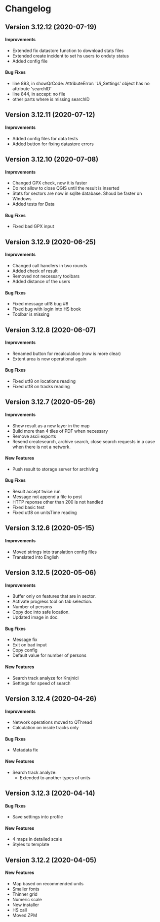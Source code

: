 # Changelog 

## Version 3.12.12 (2020-07-19)

#### Improvements
* Extended fix datastore function to download stats files
* Extended create incident to set hs users to onduty status 
* Added config file

#### Bug Fixes
* line 893, in showQrCode: AttributeError: 'Ui_Settings' object has no attribute 'searchID' 
* line 844, in accept: no file
* other parts where is missing searchID

## Version 3.12.11 (2020-07-12)

#### Improvements
* Added config files for data tests
* Added button for fixing datastore errors

## Version 3.12.10 (2020-07-08)

#### Improvements
* Changed GPX check, now it is faster
* Do not allow to close QGIS until the result is inserted
* Stats for sectors are now in sqlite database. Shoud be faster on Windows
* Added tests for Data

#### Bug Fixes

* Fixed bad GPX input

## Version 3.12.9 (2020-06-25)

#### Improvements
* Changed call handlers in two rounds
* Added check of result
* Removed not necessary toolbars
* Added distance of the users

#### Bug Fixes

* Fixed message utf8 bug #8
* Fixed bug with login into HS book
* Toolbar is missing

## Version 3.12.8 (2020-06-07)

#### Improvements

* Renamed button for recalculation (now is more clear)
* Extent area is now operational again

#### Bug Fixes

* Fixed utf8 on locations reading
* Fixed utf8 on tracks reading

## Version 3.12.7 (2020-05-26)

#### Improvements

* Show result as a new layer in the map
* Build more than 4 tiles of PDF when necessary
* Remove ascii exports
* Resend createsearch, archive search, close search requests 
in a case when there is not a network.

#### New Features

* Push result to storage server for archiving

#### Bug Fixes

* Result accept twice run
* Message not append a file to post
* HTTP reponse other than 200 is not handled
* Fixed basic test
* Fixed utf8 on unitsTime reading

## Version 3.12.6 (2020-05-15)

#### Improvements

* Moved strings into translation config files
* Translated into English

## Version 3.12.5 (2020-05-06)

#### Improvements

* Buffer only on features that are in sector.
* Activate progress tool on tab selection.
* Number of persons
* Copy doc into safe location.
* Updated image in doc.

#### Bug Fixes

* Message fix
* Exit on bad input
* Copy config
* Default value for number of persons

#### New Features

* Search track analyze for Krajnici
* Settings for speed of search

## Version 3.12.4 (2020-04-26)

#### Improvements

* Network operations moved to QThread
* Calculation on inside tracks only

#### Bug Fixes

* Metadata fix

#### New Features

* Search track analyze: 
    * Extended to another types of units 

## Version 3.12.3 (2020-04-14)

#### Bug Fixes

* Save settings into profile

#### New Features

* 4 maps in detailed scale
* Styles to template

## Version 3.12.2 (2020-04-05)

#### New Features

* Map based on recommended units 
* Smaller fonts
* Thinner grid
* Numeric scale
* New installer
* HS call
* Moved ZPM
